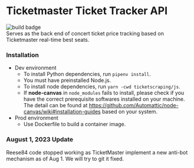 # Ticketmaster Ticket Tracker API
![build badge](https://codebuild.us-east-2.amazonaws.com/badges?uuid=eyJlbmNyeXB0ZWREYXRhIjoiRm1sYWFwSjhaSDA1SWVOR2ZLZlcxc2FoVlp6UUNQQ2pjdDNQYnVobkFnblR4WmdDSWwzaXdTL1JFRy9SUmQxWThCYkR6YUdtR04vN3grZmdlSWFMV2hNPSIsIml2UGFyYW1ldGVyU3BlYyI6IlZUSTJ2bWwvYWZDWWZqdHEiLCJtYXRlcmlhbFNldFNlcmlhbCI6MX0%3D&branch=main)\
Serves as the back end of concert ticket price tracking based on Ticketmaster real-time best seats. 

### Installation
- Dev environment
  - To install Python dependencies, run `pipenv install`.
  - You must have preinstalled Node.js.
  - To install node dependencies, run `yarn -cwd ticketscraping/js`.
  - If __node-canvas__ in `node_modules` fails to install, please check if you have the correct prerequisite softwares installed on your machine. The detail can be found at https://github.com/Automattic/node-canvas/wiki#installation-guides based on your system.
- Prod environment
  - Use Dockerfile to build a container image.

### August 1, 2023 Update
Reese84 code stopped working as TicketMaster implement a new anti-bot mechanism as of Aug 1. We will try to git it fixed.
